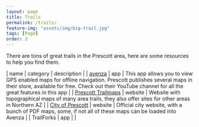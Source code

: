 ```yaml
---
layout: page
title: Trails
permalink: /trails/
feature-img: "assets/img/big-trail.jpg"
tags: [Page]
order: 3
---
```


There are tons of great trails in the Prescott area, here are some
resources to help you find them.

| name | category | description |
| [avenza](https://www.avenzamaps.com/maps/1403408?) | app | This app allows  you to view GPS enabled maps for offline navigation. Prescott publishes several maps in their store, available for free. Check out their YouTube channel for all the great features in this app |
| [Prescott Trailmaps](http://prescott-trailmaps.com/) | website | Website with topographical maps of many area trails, they also offer sites for other areas in Northern AZ |
| [City of Prescott](https://www.prescott-az.gov/recreation-events/recreation-areas/trails/) | website | Official city website, with a bunch of PDF maps, some, if not all of these maps can be loaded into Avenza |
| TrailForks | app | |

